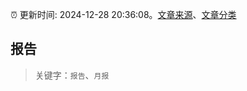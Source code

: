 :alarm_clock: 更新时间: 2024-12-28 20:36:08。[文章来源](/README.md)、[文章分类](/TAGS.md)

## 报告


> 关键字：`报告`、`月报`



